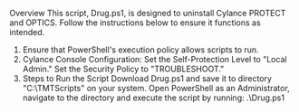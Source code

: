 Overview
This script, Drug.ps1, is designed to uninstall Cylance PROTECT and OPTICS. Follow the instructions below to ensure it functions as intended.

1. Ensure that PowerShell's execution policy allows scripts to run.
3. Cylance Console Configuration:
    Set the Self-Protection Level to "Local Admin."
    Set the Security Policy to "TROUBLESHOOT."
4. Steps to Run the Script
    Download Drug.ps1 and save it to directory "C:\TMTScripts\" on your system.
    Open PowerShell as an Administrator, navigate to the directory and execute the script by running: .\Drug.ps1


   

